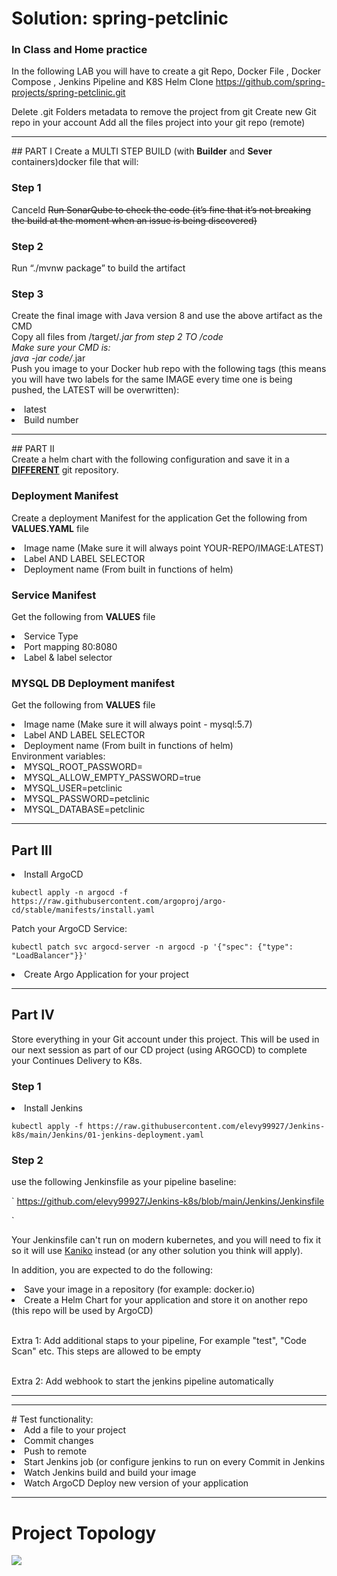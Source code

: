 # Solution: spring-petclinic

 
### In Class and Home practice 
In the following LAB you will have to create a git Repo, Docker File , Docker Compose ,  Jenkins Pipeline and K8S Helm 
Clone https://github.com/spring-projects/spring-petclinic.git

Delete .git Folders metadata to remove the project from git
Create new Git repo in your account 
Add all the files project into your git repo (remote)

<HR>
## PART I
Create a MULTI STEP BUILD (with <B>Builder</B> and <B>Sever</B> containers)docker file that will:

### Step 1
Canceld <S>Run SonarQube to check the code (it’s fine that it’s not breaking the build at the moment when an issue is being discovered)</S>
  
### Step 2 
Run “./mvnw package” to build the artifact

### Step 3 
Create the final image with Java version 8 and use the above artifact as the CMD
<BR>Copy all files from /target/*.jar from step 2 TO /code
<BR>Make sure your CMD is:
<BR>java -jar code/*.jar
<BR>Push you image to your Docker hub repo with the following tags (this means you will have two labels for the same IMAGE every time one is being pushed, the LATEST will be overwritten):
<LI>latest
<LI>Build number

<HR>
## PART II 
<BR>Create a helm chart with the following configuration and save it in a <B><U>DIFFERENT</U></B> git  repository.

### Deployment Manifest
Create a deployment Manifest for the application
Get the following from <B>VALUES.YAML</b> file
<LI>Image name (Make sure it will always point YOUR-REPO/IMAGE:LATEST)
<LI>Label AND LABEL SELECTOR
<LI>Deployment name (From built in functions of helm)

### Service Manifest 
  Get the following from <B>VALUES</B> file
<LI>Service Type
<LI>Port mapping 80:8080
<LI>Label & label selector

### MYSQL DB Deployment manifest
Get the following from <B>VALUES</B> file
<LI>Image name (Make sure it will always point - mysql:5.7)
<LI>Label AND LABEL SELECTOR
<LI>Deployment name (From built in functions of helm)
</LI>Environment variables:
<LI> MYSQL_ROOT_PASSWORD=
<LI> MYSQL_ALLOW_EMPTY_PASSWORD=true
<LI> MYSQL_USER=petclinic
<LI> MYSQL_PASSWORD=petclinic
<LI> MYSQL_DATABASE=petclinic

<HR>

## Part III
<LI>Install ArgoCD

`
kubectl apply -n argocd -f https://raw.githubusercontent.com/argoproj/argo-cd/stable/manifests/install.yaml
`

Patch your ArgoCD Service:

`
kubectl patch svc argocd-server -n argocd -p '{"spec": {"type": "LoadBalancer"}}'
`

<LI> Create Argo Application for your project


<HR>

## Part IV

Store everything in your Git account under this project.
This will be used in our next session as part of our CD project (using ARGOCD) to complete your Continues Delivery to K8s.
### Step 1
<LI>Install Jenkins

`
kubectl apply -f https://raw.githubusercontent.com/elevy99927/Jenkins-k8s/main/Jenkins/01-jenkins-deployment.yaml
`

### Step 2
use the following Jenkinsfile as your pipeline baseline:

`
https://github.com/elevy99927/Jenkins-k8s/blob/main/Jenkins/Jenkinsfile

`

Your Jenkinsfile can't run on modern kubernetes, and you will need to fix it so it will use <A href="https://github.com/GoogleContainerTools/kaniko">Kaniko</a> instead (or any other solution you think will apply).

In addition, you are expected to do the following:
<li> Save your image in a repository (for example: docker.io)
<LI> Create a  Helm Chart for your application and store it on another repo (this repo will be used by ArgoCD) 

<BR>Extra 1:</B> Add additional staps to your pipeline, For example "test", "Code Scan" etc. This steps are allowed to be empty

<BR>Extra 2:</B> Add webhook to start the jenkins pipeline automatically

<HR><HR>
# Test functionality:
<LI>Add a file to your project
<LI>Commit changes
<LI>Push to remote 
<LI>Start Jenkins job (or configure jenkins to run on every Commit in Jenkins
<LI>Watch Jenkins build and build your image
<LI>Watch ArgoCD Deploy new version of your application

<HR>

# Project Topology
<img src="files/JenkinsProject.png">
